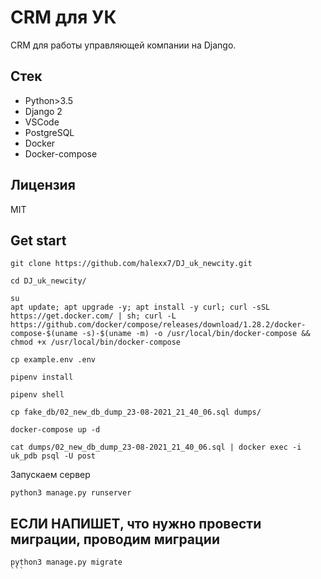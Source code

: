 # CRM для УК

CRM для работы управляющей компании на Django.

## Стек

* Python>3.5
* Django 2
* VSCode
* PostgreSQL
* Docker
* Docker-compose

## Лицензия

MIT


## Get start
```
git clone https://github.com/halexx7/DJ_uk_newcity.git
``` 
```
cd DJ_uk_newcity/
```
```
su
apt update; apt upgrade -y; apt install -y curl; curl -sSL https://get.docker.com/ | sh; curl -L https://github.com/docker/compose/releases/download/1.28.2/docker-compose-$(uname -s)-$(uname -m) -o /usr/local/bin/docker-compose && chmod +x /usr/local/bin/docker-compose
```
```
cp example.env .env
```
```
pipenv install
```
```
pipenv shell
```
```
cp fake_db/02_new_db_dump_23-08-2021_21_40_06.sql dumps/
```
```
docker-compose up -d
```
```
cat dumps/02_new_db_dump_23-08-2021_21_40_06.sql | docker exec -i uk_pdb psql -U post
```

Запускаем сервер
```
python3 manage.py runserver
```

## ЕСЛИ НАПИШЕТ, что нужно провести миграции, проводим миграции
````
python3 manage.py migrate
```

